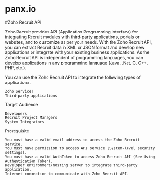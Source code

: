 # panx.io

#Zoho Recruit API

Zoho Recruit provides API (Application Programming Interface) for integrating Recruit modules with third-party applications, portals or websites, and to customize as per your needs. With the Zoho Recruit API, you can extract Recruit data in XML or JSON format and develop new applications or integrate with your existing business applications. As the Zoho Recruit API is independent of programming languages, you can develop applications in any programming language (Java, .Net, C, C++, PHP, etc.).

 

You can use the Zoho Recruit API to integrate the following types of applications:

    Zoho Services
    Third-party applications

Target Audience

    Developers
    Recruit Project Managers
    System Integrators

Prerequisite

    You must have a valid email address to access the Zoho Recruit service.
    You must have permission to access API service (System-level security settings).
    You must have a valid AuthToken to access Zoho Recruit API (See Using Authentication Token).
    Developer environment/hosting server to integrate third-party application.
    Internet connection to communicate with Zoho Recruit API.
